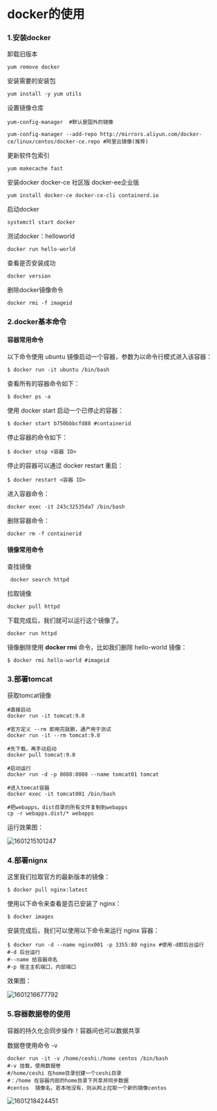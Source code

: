 # docker的使用

### 1.安装docker

卸载旧版本

```shell
yum remove docker
```

安装需要的安装包

```shell
yum install -y yum utils
```

设置镜像仓库

```shell
yum-config-manager  #默认是国外的镜像

yum-config-manager --add-repo http://mirrors.aliyun.com/docker-ce/linux/centos/docker-ce.repo #阿里云镜像(推荐)
```

更新软件包索引

```shell
yum makecache fast
```

安装docker  docker-ce 社区版 docker-ee企业版

```shell
yum install docker-ce docker-ce-cli containerd.io
```

启动docker

```shell
systemctl start docker
```

测试docker：helloworld

```shell
docker run hello-world
```

查看是否安装成功

```shell
docker version
```

删除docker镜像命令

```shell
docker rmi -f imageid
```

### 2.docker基本命令

#### 容器常用命令

以下命令使用 ubuntu 镜像启动一个容器，参数为以命令行模式进入该容器：

```shell
$ docker run -it ubuntu /bin/bash
```

查看所有的容器命令如下：

```shell
$ docker ps -a
```

使用 docker start 启动一个已停止的容器：

```shell
$ docker start b750bbbcfd88 #containerid
```

停止容器的命令如下：

```shell
$ docker stop <容器 ID>
```

停止的容器可以通过 docker restart 重启：

```shell
$ docker restart <容器 ID>
```

进入容器命令：

```shell
docker exec -it 243c32535da7 /bin/bash
```

删除容器命令：

```shell
docker rm -f containerid
```

#### 镜像常用命令

查找镜像

```shell
 docker search httpd
```

拉取镜像

```shell
docker pull httpd
```

下载完成后，我们就可以运行这个镜像了。

```shell
docker run httpd
```

镜像删除使用 **docker rmi** 命令，比如我们删除 hello-world 镜像：

```shell
$ docker rmi hello-world #imageid
```



### 3.部署tomcat

获取tomcat镜像

```shell
#直接启动
docker run -it tomcat:9.0

#官方定义 --rm 即用完就删，通产用于测试
docker run -it --rm tomcat:9.0

#先下载，再手动启动
docker pull tomcat:9.0

#启动运行
docker run -d -p 8080:8080 --name tomcat01 tomcat

#进入tomcat容器
docker exec -it tomcat001 /bin/bash

#把webapps。dist目录的所有文件复制到webapps
cp -r webapps.dist/* webapps
```

运行效果图：

![1601215101247](C:\Users\Administrator\AppData\Roaming\Typora\typora-user-images\1601215101247.png)

### 4.部署nignx

这里我们拉取官方的最新版本的镜像：

```shell
$ docker pull nginx:latest
```

使用以下命令来查看是否已安装了 nginx：

```shell
$ docker images
```

安装完成后，我们可以使用以下命令来运行 nginx 容器：

```shell
$ docker run -d --name nginx001 -p 3355:80 nginx #使用-d即后台运行
#-d 后台运行
#--name 给容器命名
#-p 宿主主机端口，内部端口
```

效果图：

![1601216677792](C:\Users\Administrator\AppData\Roaming\Typora\typora-user-images\1601216677792.png)

### 5.容器数据卷的使用

容器的持久化合同步操作！容器间也可以数据共享

数据卷使用命令 -v

```shell
docker run -it -v /home/ceshi:/home centos /bin/bash
#-v 挂载，使用数据卷
#/home/ceshi 在home目录创建一个ceshi目录
#：/home 在容器内部的home目录下共享并同步数据
#centos  镜像名，若本地没有，则从网上拉取一个新的镜像centos
```

![1601218424451](C:\Users\Administrator\AppData\Roaming\Typora\typora-user-images\1601218424451.png)